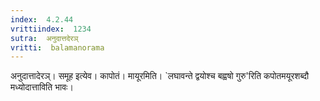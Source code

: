 ```yaml
---
index:  4.2.44
vrittiindex:  1234
sutra:  अनुदात्तदेरञ्
vritti:  balamanorama 
---
```


अनुदात्तादेरञ्। समूह इत्येव। कापोतं। मायूरमिति। `लघावन्ते द्वयोश्च बह्वषो गुरु'रिति कपोतमयूरशब्दौ मध्योदात्ताविति भावः। 

